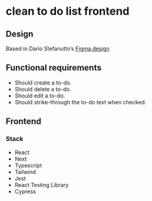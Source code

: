 # clean to do list frontend

## Design

Based in Dario Stefanutto’s [Figma design](https://www.figma.com/community/file/943640511769513691)

## Functional requirements

- Should create a to-do.
- Should delete a to-do.
- Should edit a to-do.
- Should strike-through the to-do text when checked.

## Frontend

### Stack

- React
- Next
- Typescript
- Tailwind
- Jest
- React Testing Library
- Cypress
